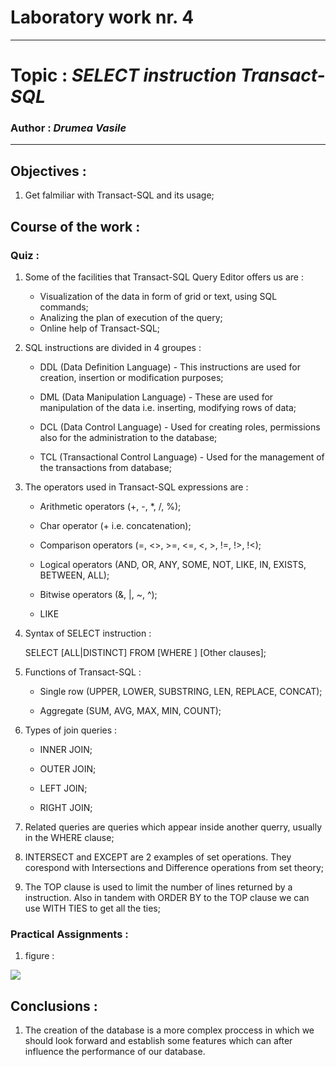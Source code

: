 # Laboratory work nr. 4
-----
# Topic : *SELECT instruction Transact-SQL*
### Author : *Drumea Vasile*
-----
## Objectives :
1. Get falmiliar with Transact-SQL and its usage;

## Course of the work :
### Quiz :

1. Some of the facilities that Transact-SQL Query Editor offers us are :

    * Visualization of the data in form of grid or text, using SQL commands;
    * Analizing the plan of execution of the query;
    * Online help of Transact-SQL;
    
2. SQL instructions are divided in 4 groupes : 

    * DDL (Data Definition Language) - This instructions are used for creation, insertion or modification purposes;
    
    * DML (Data Manipulation Language) - These are used for manipulation of the data i.e. inserting, modifying rows of data;
    
    * DCL (Data Control Language) - Used for creating roles, permissions also for the administration to the database;
    
    * TCL (Transactional Control Language) - Used for the management of the transactions from database;

3. The operators used in Transact-SQL expressions are : 

    * Arithmetic operators (+, -, *, /, %);
    
    * Char operator (+ i.e. concatenation);
    
    * Comparison operators (=, <>, >=, <=, <, >, !=, !>, !<);
    
    * Logical operators (AND, OR, ANY, SOME, NOT, LIKE, IN, EXISTS, BETWEEN, ALL);
    
    * Bitwise operators (&, |, ~, ^);
    
    * LIKE

4. Syntax of SELECT instruction : 

   SELECT [ALL|DISTINCT] <Columns> 
      FROM <Tables>
      [WHERE <condition>] [Other clauses]; 

5. Functions of Transact-SQL :

    * Single row (UPPER, LOWER, SUBSTRING, LEN, REPLACE, CONCAT);
    
    * Aggregate (SUM, AVG, MAX, MIN, COUNT);

6. Types of join queries : 

    * INNER JOIN;
    
    * OUTER JOIN;
    
    * LEFT JOIN; 
    
    * RIGHT JOIN; 

7. Related queries are queries which appear inside another querry, usually in the WHERE clause; 

8. INTERSECT and EXCEPT are 2 examples of set operations. They corespond with Intersections and Difference operations from set theory;  

9. The TOP clause is used to limit the number of lines returned by a instruction. Also in tandem with ORDER BY to the TOP clause we can use WITH TIES to get all the ties;

### Practical Assignments :
1. figure : 

![](images/.PNG)

## Conclusions : 

1. The creation of the database is a more complex proccess in which we should look forward and establish some features which can after influence the performance of our database.
